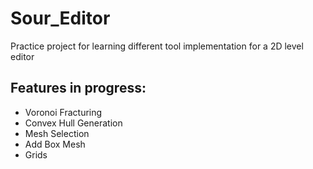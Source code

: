 # Sour_Editor
Practice project for learning different tool implementation for a 2D level editor

## Features in progress:
* Voronoi Fracturing
* Convex Hull Generation
* Mesh Selection
* Add Box Mesh
* Grids
